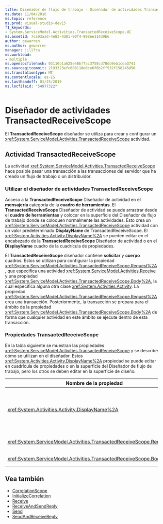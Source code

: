 ```yaml
---
title: Diseñador de flujo de trabajo - Diseñador de actividades TransactedReceiveScope
ms.date: 11/04/2016
ms.topic: reference
ms.prod: visual-studio-dev15
f1_keywords:
- System.ServiceModel.Activities.TransactedReceiveScope.UI
ms.assetid: 7ca93aad-4e83-4d81-90f4-998ee114d9b6
author: gewarren
ms.author: gewarren
manager: jillfra
ms.workload:
- multiple
ms.openlocfilehash: 03116b1a625e46bf7ac3758cd78db9eb1cda3741
ms.sourcegitcommit: 2193323efc608118e0ce6f6b2ff532f158245d56
ms.translationtype: MT
ms.contentlocale: es-ES
ms.lasthandoff: 01/25/2019
ms.locfileid: "54977322"
---
```

# <a name="transactedreceivescope-activity-designer"></a>Diseñador de actividades TransactedReceiveScope

El **TransactedReceiveScope** diseñador se utiliza para crear y configurar un <xref:System.ServiceModel.Activities.TransactedReceiveScope> actividad.

## <a name="the-transactedreceivescope-activity"></a>Actividad TransactedReceiveScope

La actividad <xref:System.ServiceModel.Activities.TransactedReceiveScope> hace posible pasar una transacción a las transacciones del servidor que ha creado un flujo de trabajo o un distribuidor.

### <a name="using-the-transactedreceivescope-activity-designer"></a>Utilizar el diseñador de actividades TransactedReceiveScope

Acceso a la **TransactedReceiveScope** Diseñador de actividad en el **mensajería** categoría de la **cuadro de herramientas**. El **TransactedReceiveScope** Diseñador de actividad se puede arrastrar desde el **cuadro de herramientas** y colocar en la superficie del Diseñador de flujo de trabajo donde se coloquen normalmente las actividades. Esto crea un <xref:System.ServiceModel.Activities.TransactedReceiveScope> actividad con un valor predeterminado **DisplayName** de TransactedReceiveScope. El <xref:System.Activities.Activity.DisplayName%2A> se pueden editar en el encabezado de la **TransactedReceiveScope** Diseñador de actividad o en el **DisplayName** cuadro de la cuadrícula de propiedades.

El **TransactedReceiveScope** diseñador contiene **solicitar** y **cuerpo** cuadros. Estos se utilizan para configurar la propiedad <xref:System.ServiceModel.Activities.TransactedReceiveScope.Request%2A>, que especifica una actividad <xref:System.ServiceModel.Activities.Receive> y una propiedad <xref:System.ServiceModel.Activities.TransactedReceiveScope.Body%2A>, la cual especifica alguna otra clase <xref:System.Activities.Activity>. La propiedad <xref:System.ServiceModel.Activities.TransactedReceiveScope.Request%2A> crea una transacción. Posteriormente, la transacción se prepara para el ámbito de la propiedad <xref:System.ServiceModel.Activities.TransactedReceiveScope.Body%2A> de forma que cualquier actividad en este ámbito se ejecute dentro de esta transacción.

### <a name="the-transactedreceivescope-properties"></a>Propiedades TransactedReceiveScope

En la tabla siguiente se muestran las propiedades <xref:System.ServiceModel.Activities.TransactedReceiveScope> y se describe cómo se utilizan en el diseñador. Estos <xref:System.Activities.Activity.DisplayName%2A> propiedad se puede editar en cuadrícula de propiedades o en la superficie del Diseñador de flujo de trabajo, pero los otros se deben editar en la superficie de diseño.

|Nombre de la propiedad|Obligatorio|Uso|
|-|--------------|-|
|<xref:System.Activities.Activity.DisplayName%2A>|False|El nombre descriptivo opcional de la actividad de la clase <xref:System.ServiceModel.Activities.TransactedReceiveScope>. El valor predeterminado es TransactedReceiveScope.<br /><br /> Aunque el nombre <xref:System.Activities.Activity.DisplayName%2A> no es obligatorio, se recomienda usar un nombre para mostrar.|
|<xref:System.ServiceModel.Activities.TransactedReceiveScope.Request%2A>|True|Quita un <xref:System.ServiceModel.Activities.Receive> actividad en el **solicitar** bloque en la superficie del Diseñador de actividad.|
|<xref:System.ServiceModel.Activities.TransactedReceiveScope.Body%2A>|False|Quita un <xref:System.Activities.Activity> en el **cuerpo** bloque en la superficie del Diseñador de actividad.|

## <a name="see-also"></a>Vea también

- [CorrelationScope](../workflow-designer/correlationscope-activity-designer.md)
- [InitializeCorrelation](../workflow-designer/initializecorrelation-activity-designer.md)
- [Receive](../workflow-designer/receive-activity-designer.md)
- [ReceiveAndSendReply](../workflow-designer/receiveandsendreply-template-designer.md)
- [Send](../workflow-designer/send-activity-designer.md)
- [SendAndReceiveReply](../workflow-designer/sendandreceivereply-template-designer.md)